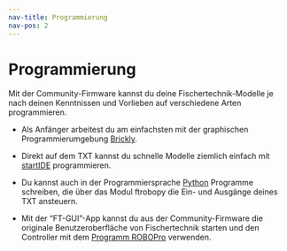 ```yaml
---
nav-title: Programmierung
nav-pos: 2
---
```


# Programmierung    

Mit der Community-Firmware kannst du deine Fischertechnik-Modelle je nach deinen Kenntnissen und Vorlieben auf verschiedene Arten programmieren.

* Als Anfänger arbeitest du am einfachsten mit der graphischen Programmierumgebung [Brickly](brickly).

* Direkt auf dem TXT kannst du schnelle Modelle ziemlich einfach mit [startIDE](startide) programmieren.

* Du kannst auch in der Programmiersprache  [Python](python) Programme schreiben, die über das Modul ftrobopy die Ein- und Ausgänge deines TXT ansteuern.

* Mit der “FT-GUI”-App kannst du aus der Community-Firmware die originale Benutzeroberfläche von Fischertechnik starten und den Controller mit dem [Programm ROBOPro](robopro.md) verwenden.
